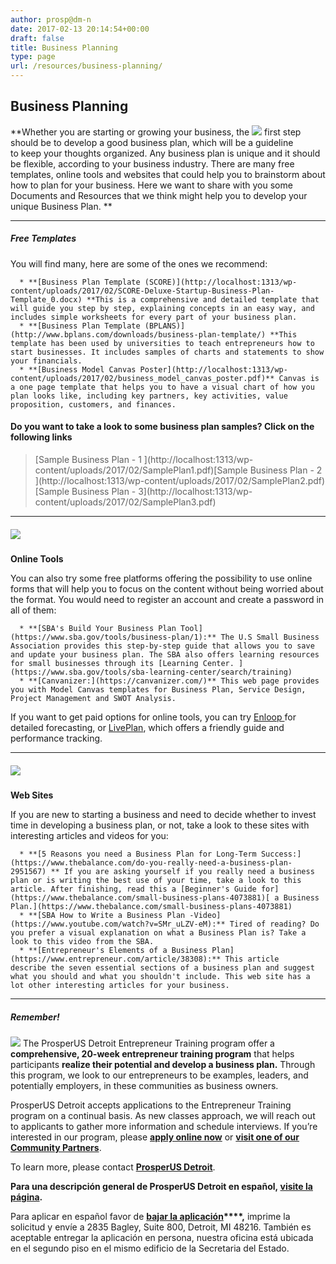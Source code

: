 ```yaml
---
author: prosp@dm-n
date: 2017-02-13 20:14:54+00:00
draft: false
title: Business Planning
type: page
url: /resources/business-planning/
---
```


## Business Planning


**Whether you are starting or growing your business, the ![](http://localhost:1313/wp-content/uploads/2017/02/business-891339_960_720-300x225.png)
first step should be to develop a good business plan, which will be a guideline to keep your thoughts organized. Any business plan is unique and it should be flexible, according to your business industry. There are many free templates, online tools and websites that could help you to brainstorm about how to plan for your business. Here we want to share with you some Documents and Resources that we think might help you to develop your unique Business Plan. **



* * *





##### **Free Templates**


You will find many, here are some of the ones we recommend:



 	  * **[Business Plan Template (SCORE)](http://localhost:1313/wp-content/uploads/2017/02/SCORE-Deluxe-Startup-Business-Plan-Template_0.docx) **This is a comprehensive and detailed template that will guide you step by step, explaining concepts in an easy way, and includes simple worksheets for every part of your business plan.
 	  * **[Business Plan Template (BPLANS)](http://www.bplans.com/downloads/business-plan-template/) **This template has been used by universities to teach entrepreneurs how to start businesses. It includes samples of charts and statements to show your financials.
 	  * **[Business Model Canvas Poster](http://localhost:1313/wp-content/uploads/2017/02/business_model_canvas_poster.pdf)** Canvas is a one page template that helps you to have a visual chart of how you plan looks like, including key partners, key activities, value proposition, customers, and finances.




#### Do you want to take a look to some business plan samples? Click on the following links




<blockquote>[Sample Business Plan - 1
](http://localhost:1313/wp-content/uploads/2017/02/SamplePlan1.pdf)[Sample Business Plan - 2
](http://localhost:1313/wp-content/uploads/2017/02/SamplePlan2.pdf)[Sample Business Plan - 3](http://localhost:1313/wp-content/uploads/2017/02/SamplePlan3.pdf)</blockquote>





* * *





##### ![](http://localhost:1313/wp-content/uploads/2017/02/Online-Tools-300x227-1-300x227.jpg)
**Online Tools**


You can also try some free platforms offering the possibility to use online forms that will help you to focus on the content without being worried about the format. You would need to register an account and create a password in all of them:





 	  * **[SBA's Build Your Business Plan Tool](https://www.sba.gov/tools/business-plan/1):** The U.S Small Business Association provides this step-by-step guide that allows you to save and update your business plan. The SBA also offers learning resources for small businesses through its [Learning Center. ](https://www.sba.gov/tools/sba-learning-center/search/training)
 	  * **[Canvanizer:](https://canvanizer.com/)** This web page provides you with Model Canvas templates for Business Plan, Service Design, Project Management and SWOT Analysis.

If you want to get paid options for online tools, you can try [Enloop ](https://enloop.com/)for detailed forecasting, or [LivePlan](https://www.liveplan.com/), which offers a friendly guide and performance tracking.



* * *





##### ![](http://localhost:1313/wp-content/uploads/2018/04/getty_474598001_9706479704500195_52805-300x139.jpg)
**Web Sites**


If you are new to starting a business and need to decide whether to invest time in developing a business plan, or not, take a look to these sites with interesting articles and videos for you:





 	  * **[5 Reasons you need a Business Plan for Long-Term Success:](https://www.thebalance.com/do-you-really-need-a-business-plan-2951567) ** If you are asking yourself if you really need a business plan or is writing the best use of your time, take a look to this article. After finishing, read this a [Beginner's Guide for](https://www.thebalance.com/small-business-plans-4073881)[ a Business Plan.](https://www.thebalance.com/small-business-plans-4073881)
 	  * **[SBA How to Write a Business Plan -Video](https://www.youtube.com/watch?v=SMr_uLZV-eM):** Tired of reading? Do you prefer a visual explanation on what a Business Plan is? Take a look to this video from the SBA.
 	  * **[Entrepreneur's Elements of a Business Plan](https://www.entrepreneur.com/article/38308):** This article describe the seven essential sections of a business plan and suggest what you should and what you shouldn't include. This web site has a lot other interesting articles for your business. 




* * *





##### **Remember!**


![](http://localhost:1313/wp-content/uploads/2018/04/images23-300x117.jpg)
The ProsperUS Detroit Entrepreneur Training program offer a **comprehensive, 20-week entrepreneur training program** that helps participants **realize their potential and develop a business plan.** Through this program, we look to our entrepreneurs to be examples, leaders, and potentially employers, in these communities as business owners.

ProsperUS Detroit accepts applications to the Entrepreneur Training program on a continual basis. As new classes approach, we will reach out to applicants to gather more information and schedule interviews. If you’re interested in our program, please **[apply online now](https://www.vistashare.com/ot2/ssview/intake/96c5f952018711e6afc824b6fdf55558/)** or **[visit one of our Community Partners](http://localhost:1313/community-partners/)**.

To learn more, please contact **[ProsperUS Detroit](http://localhost:1313/contact-us/)**.

**Para una descripción general de ProsperUS Detroit en español, [visite la página](http://localhost:1313/informacion-en-espanol/).**

Para aplicar en español favor de **[bajar la aplicación](http://localhost:1313/wp-content/uploads/2016/10/PUD.ETPApplicationSpanish.Jan2017.Fillable.pdf)****,** imprime la solicitud y envíe a 2835 Bagley, Suite 800, Detroit, MI 48216. También es aceptable entregar la aplicación en persona, nuestra oficina está ubicada en el segundo piso en el mismo edificio de la Secretaria del Estado.
